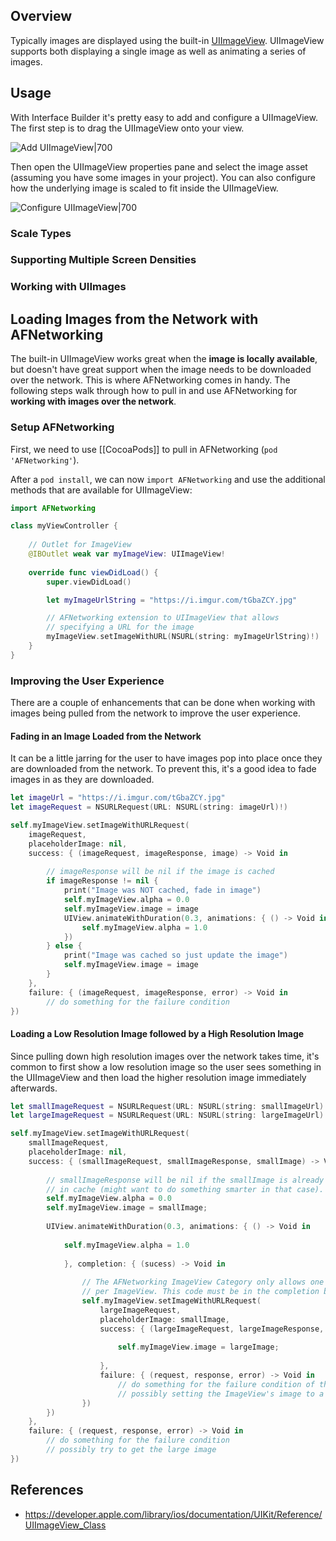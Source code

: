 ## Overview

Typically images are displayed using the built-in [UIImageView](https://developer.apple.com/library/ios/documentation/UIKit/Reference/UIImageView_Class). UIImageView supports both displaying a single image as well as animating a series of images.

## Usage

With Interface Builder it's pretty easy to add and configure a UIImageView. The first step is to drag the UIImageView onto your view.

![Add UIImageView|700](http://i.imgur.com/R3gk3Iq.gif)

Then open the UIImageView properties pane and select the image asset (assuming you have some images in your project). You can also configure how the underlying image is scaled to fit inside the UIImageView.

![Configure UIImageView|700](http://i.imgur.com/GrS8WjX.gif)

### Scale Types

### Supporting Multiple Screen Densities

### Working with UIImages

## Loading Images from the Network with AFNetworking

The built-in UIImageView works great when the **image is locally available**, but doesn't have great support when the image needs to be downloaded over the network. This is where AFNetworking comes in handy. The following steps walk through how to pull in and use AFNetworking for **working with images over the network**.

### Setup AFNetworking

First, we need to use [[CocoaPods]] to pull in AFNetworking (`pod 'AFNetworking'`).

After a `pod install`, we can now `import AFNetworking` and use the additional methods that are available for UIImageView:

```swift
import AFNetworking

class myViewController {
    
    // Outlet for ImageView
    @IBOutlet weak var myImageView: UIImageView!
    
    override func viewDidLoad() {
        super.viewDidLoad()

        let myImageUrlString = "https://i.imgur.com/tGbaZCY.jpg"

        // AFNetworking extension to UIImageView that allows
        // specifying a URL for the image
        myImageView.setImageWithURL(NSURL(string: myImageUrlString)!)
    }
}
```

### Improving the User Experience

There are a couple of enhancements that can be done when working with images being pulled from the network to improve the user experience.

#### Fading in an Image Loaded from the Network

It can be a little jarring for the user to have images pop into place once they are downloaded from the network. To prevent this, it's a good idea to fade images in as they are downloaded. 

```swift
let imageUrl = "https://i.imgur.com/tGbaZCY.jpg"
let imageRequest = NSURLRequest(URL: NSURL(string: imageUrl)!)

self.myImageView.setImageWithURLRequest(
    imageRequest,
    placeholderImage: nil,
    success: { (imageRequest, imageResponse, image) -> Void in
        
        // imageResponse will be nil if the image is cached
        if imageResponse != nil {
            print("Image was NOT cached, fade in image")
            self.myImageView.alpha = 0.0
            self.myImageView.image = image
            UIView.animateWithDuration(0.3, animations: { () -> Void in
                self.myImageView.alpha = 1.0
            })
        } else {
            print("Image was cached so just update the image")
            self.myImageView.image = image
        }
    },
    failure: { (imageRequest, imageResponse, error) -> Void in
        // do something for the failure condition
})
```

#### Loading a Low Resolution Image followed by a High Resolution Image

Since pulling down high resolution images over the network takes time, it's common to first show a low resolution image so the user sees something in the UIImageView and then load the higher resolution image immediately afterwards.

```swift
let smallImageRequest = NSURLRequest(URL: NSURL(string: smallImageUrl)!)
let largeImageRequest = NSURLRequest(URL: NSURL(string: largeImageUrl)!)

self.myImageView.setImageWithURLRequest(
    smallImageRequest,
    placeholderImage: nil,
    success: { (smallImageRequest, smallImageResponse, smallImage) -> Void in
        
        // smallImageResponse will be nil if the smallImage is already available
        // in cache (might want to do something smarter in that case).
        self.myImageView.alpha = 0.0
        self.myImageView.image = smallImage;
        
        UIView.animateWithDuration(0.3, animations: { () -> Void in
            
            self.myImageView.alpha = 1.0
            
            }, completion: { (sucess) -> Void in
                
                // The AFNetworking ImageView Category only allows one request to be sent at a time
                // per ImageView. This code must be in the completion block.
                self.myImageView.setImageWithURLRequest(
                    largeImageRequest,
                    placeholderImage: smallImage,
                    success: { (largeImageRequest, largeImageResponse, largeImage) -> Void in
                        
                        self.myImageView.image = largeImage;
                        
                    },
                    failure: { (request, response, error) -> Void in
                        // do something for the failure condition of the large image request
                        // possibly setting the ImageView's image to a default image
                })
        })
    },
    failure: { (request, response, error) -> Void in
        // do something for the failure condition
        // possibly try to get the large image
})
```

## References
* https://developer.apple.com/library/ios/documentation/UIKit/Reference/UIImageView_Class
